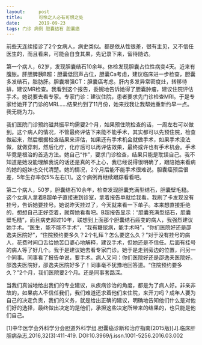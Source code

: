 ```yaml
---
layout:     post
title:      可怜之人必有可恨之处
date:       2019-09-23
tags: 门诊 病例 胆囊结石 胆囊癌
---
```

前些天连续接诊了2个女病人，病史类似。都是依从性很差，很有主见，又不信任医生的，而且看来，可能会自食其果，先记录下来，留待随访。

第一个病人，62岁，发现胆囊结石10余年。体检发现胆囊占位性病变4天。近来有腹胀。肝胆脾胰B超：胆囊低回声占位，胆囊Ca考虑，建议临床进一步检查，胆囊多发结石，脂肪肝。胆囊增强CT：胆囊癌考虑。肝内多发异常密度灶，转移待排，建议MR检查。我看到这个报告，委婉地告诉她得了胆囊肿瘤，建议住院评估手术。她说要去看专家。专家门诊：建议住院，患者要求先门诊检查MRI。于是专家给她开了门诊的MRI......结果约到了11月份，她来找我让我帮她重新约早一点。我无能为力。

我们医院门诊预约磁共振平均需要2个月，如果预住院检查的话，一周左右可以做到。这个病人的情况，不管最终评估下来能不能手术，其实都可以先预住院，检查做起来，然后根据检查结果来评估，如果还有手术机会就做手术，如果手术没法做，就做穿刺，然后化疗，化疗后可以再评估效果，最终或许也有手术机会。手术毕竟是根治的首选方法。她自己“作”，要求门诊检查，结果只能是耽误自己。我不知道是她没能理解我说的话还是真的不上心，我已经说得很明确了，跟陪她来看病的她的姐妹也交代清楚。她的情况，2个月后能不能手术很难说。胆囊癌预后很差，5年生存率仅5%左右[1]。这个病例再继续跟踪看看吧。<!--FF039-->

第二个病人，50岁，胆囊结石10余年，检查发现胆囊充满型结石，胆囊壁毛糙。这个女病人拿着B超单子直接进到诊室，拿着报告单就给我看。我刷了卡发现没有挂号，告诉她要挂号。她说昨天挂过了，今天就来看一下单子。本来想直接拒绝的，想想自己正好空着，就帮她看看吧。B超报告显示：“胆囊充满型结石，胆囊壁毛糙”，而且病史超过10年，联想到上面那个胆囊结石癌变的病人，我强烈建议她手术。“医生，能不能不手术”，“我有糖尿病，能手术吗”，“你们医院好还是邵逸夫医院好”，“住院预约要多久？2个礼拜？怎么要这么久？”对于没有挂号的病人，花费时间口舌给她苦口婆心地解释，建议手术，但她还是不信任。后面有挂号的病人等了好几个。我于是建议她去看专家门诊。她于是走到旁边的位置，问另一个同事。同事看了报告单说，要手术。病人又问：你们医院好还是邵逸夫医院好。邵逸夫医院好，邵逸夫医院好多了！同事毫不犹豫地回答道。“住院预约要多久？”2个月，我们医院要2个月。还是同事套路深。<!--2F6AA1-->

当我们真诚地给出我们的专业建议，从疾病诊治的角度，都是为了病人好。非亲非故的，如果病人不信任我们，我们难道还求着他们来住院，来开刀吗？成年人要为自己的决定负责，我们的义务，就是给出正确的建议，明确地告知他们什么是对他们好的选择，最终做出决定的是他们，承担这些决定所带来的结果的，也只能是他们自己。

[1]中华医学会外科学分会胆道外科学组.胆囊癌诊断和治疗指南(2015版)[J].临床肝胆病杂志,2016,32(3):411-419. DOI:10.3969/j.issn.1001-5256.2016.03.002